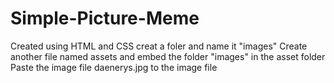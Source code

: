 # Simple-Picture-Meme
Created using HTML and CSS
creat a foler and name it "images"
Create another file named assets and embed the folder "images" in the asset folder
Paste the image file daenerys.jpg to the image file
